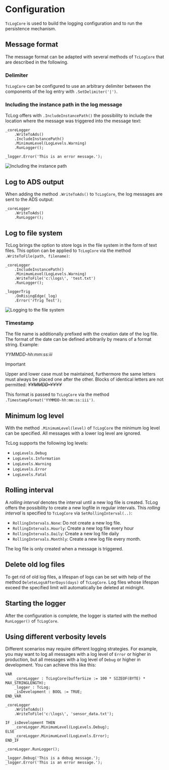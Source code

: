 # Configuration
`TcLogCore`  is used to build the logging configuration and to run the persistence mechanism. 

## Message format
The message format can be adapted with several methods of `TcLogCore` that are described in the following.

### Delimiter
`TcLogCore` can be configured to use an arbitrary delimiter between the components of the log entry with `.SetDelimiter('|')`. 

### Including the instance path in the log message
TcLog offers with `.IncludeInstancePath()` the possibility to include the location where the message was triggered into the message text:

```
_coreLogger
	.WriteToAds()
	.IncludeInstancePath()
	.MinimumLevel(LogLevels.Warning)
	.RunLogger();
	
_logger.Error('This is an error message.');
```

![Including the instance path](https://benediktgeisler.de/InstancePath.png "Including the instance path")

## Log to ADS output
When adding the method `.WriteToAds()` to `TcLogCore`, the log messages are sent to the ADS output:

```
_coreLogger
    .WriteToAds()
    .RunLogger();
```

## Log to file system
TcLog brings the option to store logs in the file system in the form of text files. This option can be applied to `TcLogCore` via the method `.WriteToFile(path, filename)`: 

```
_coreLogger
	.IncludeInstancePath()
	.MinimumLevel(LogLevels.Warning)
	.WriteToFile('c:\logs\', 'test.txt')
	.RunLogger();
	
_loggerTrig
	.OnRisingEdge(_log)
	.Error('rTrig Test');
```

![Logging to the file system](https://benediktgeisler.de/LogMessageInFiileSystem.png "Logging to the file system")

### Timestamp
The file name is additionally prefixed with the creation date of the log file. The format of the date can be defined arbitrarily by means of a format string. Example: 

*YYMMDD-hh:mm:ss:iii* 

> [!IMPORTANT] 
> Upper and lower case must be maintained, furthermore the same letters must always be placed one after the other. Blocks of identical letters are not permitted: ~~*YYMMDD-YYYY*~~

This format is passed to `TcLogCore` via the method `.TimestampFormat('YYMMDD-hh:mm:ss:iii')`. 

## Minimum log level
With the method `.MinimumLevel(level)` of `TcLogCore` the minimum log level can be specified. All messages with a lower log level are ignored.

TcLog supports the following log levels:
- `LogLevels.Debug`
- `LogLevels.Information`
- `LogLevels.Warning`
- `LogLevels.Error`
- `LogLevels.Fatal`


## Rolling interval
A *rolling interval* denotes the interval until a new log file is created. TcLog offers the possibility to create a new logfile in regular intervals. This *rolling interval* is specified to `TcLogCore` via `SetRollingInterval(..)`:
- `RollingIntervals.None`: Do not create a new log file.
- `RollingIntervals.Hourly`: Create a new log file every hour
- `RollingIntervals.Daily`: Create a new log file daily
- `RollingIntervals.Monthly`: Create a new log file every month.

The log file is only created when a message is triggered. 

## Delete old log files
To get rid of old log files, a lifespan of logs can be set with help of the method `DeleteLogsAfterDays(days)` of `TcLogCore`. Log files whose lifespan exceed the specified limit will automatically be deleted at midnight.

## Starting the logger
After the configuration is complete, the logger is started with the method `RunLogger()` of `TcLogCore`. 

## Using different verbosity levels
Different scenarios may require different logging strategies. For example, you may want to log all messages with a log level of `Error` or higher in production, but all messages with a log level of `Debug` or higher in development. You can achieve this like this:

```
VAR
    _coreLogger : TcLogCore(bufferSize := 100 * SIZEOF(BYTE) * MAX_STRINGLENGTH);
    _logger : TcLog;
    _isDevelopment : BOOL := TRUE;
END_VAR

_coreLogger
    .WriteToAds()
    .WriteToFile('c:\logs\', 'sensor_data.txt');

IF _isDevelopment THEN
    _coreLogger.MinimumLevel(LogLevels.Debug);
ELSE
    _coreLogger.MinimumLevel(LogLevels.Error);
END_IF

_coreLogger.RunLogger();

_logger.Debug('This is a debug message.');
_logger.Error('This is an error message.');
```
